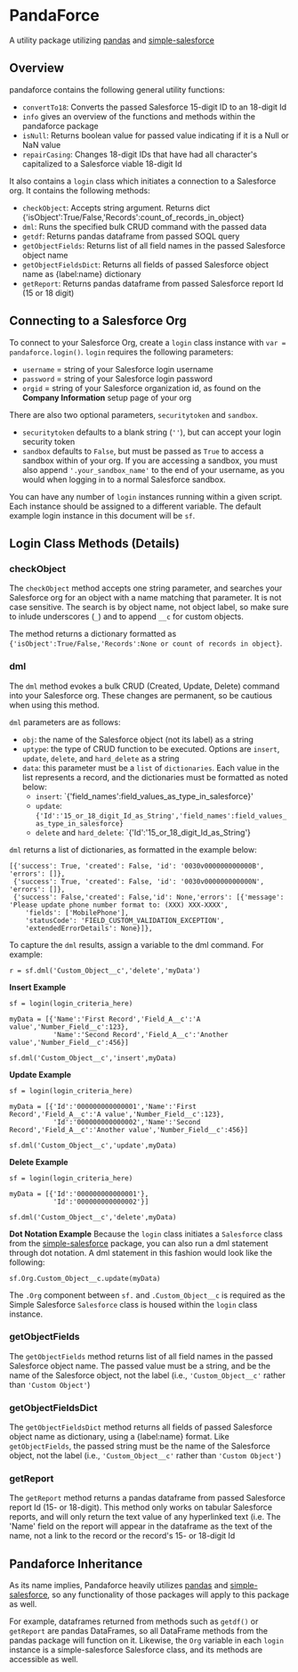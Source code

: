 # PandaForce
A utility package utilizing [pandas](https://github.com/pandas-dev/pandas) and [simple-salesforce](https://github.com/simple-salesforce/simple-salesforce)

## Overview
pandaforce contains the following general utility functions:
  - `convertTo18`:	Converts the passed Salesforce 15-digit ID to an 18-digit Id
  - `info` gives an overview of the functions and methods within the pandaforce package
  - `isNull`:		Returns boolean value for passed value indicating if it is a Null or NaN value
  - `repairCasing`:	Changes 18-digit IDs that have had all character's capitalized to a Salesforce viable 18-digit Id

It also contains a `login` class which initiates a connection to a Salesforce org. It contains the following methods:
  - `checkObject`: Accepts string argument. Returns dict {'isObject':True/False,'Records':count_of_records_in_object}
  - `dml`: Runs the specified bulk CRUD command with the passed data
  - `getdf`: Returns pandas dataframe from passed SOQL query
  - `getObjectFields`: Returns list of all field names in the passed Salesforce object name
  - `getObjectFieldsDict`: Returns all fields of passed Salesforce object name as {label:name} dictionary
  - `getReport`: Returns pandas dataframe from passed Salesforce report Id (15 or 18 digit)

## Connecting to a Salesforce Org
To connect to your Salesforce Org, create a `login` class instance with `var = pandaforce.login()`. `login` requires the following parameters:
  - `username` = string of your Salesforce login username
  - `password` = string of your Salesforce login password
  - `orgid` = string of your Salesforce organization id, as found on the **Company Information** setup page of your org

There are also two optional parameters, `securitytoken` and `sandbox`.
  - `securitytoken` defaults to a blank string (`''`), but can accept your login security token
  - `sandbox` defaults to `False`, but must be passed as `True` to access a sandbox within of your org. If you are accessing a sandbox, you must also append `'.your_sandbox_name'` to the end of your username, as you would when logging in to a normal Salesforce sandbox.
  
You can have any number of `login` instances running within a given script. Each instance should be assigned to a different variable. The default example login instance in this document will be `sf`.

## Login Class Methods (Details)

### checkObject
The `checkObject` method accepts one string parameter, and searches your Salesforce org for an object with a name matching that parameter. It is not case sensitive. The search is by object name, not object label, so make sure to inlude underscores (`_`) and to append `__c` for custom objects.

The method returns a dictionary formatted as `{'isObject':True/False,'Records':None or count of records in object}`.

### dml
The `dml` method evokes a bulk CRUD (Created, Update, Delete) command into your Salesforce org. These changes are permanent, so be cautious when using this method.

`dml` parameters are as follows:
  - `obj`: the name of the Salesforce object (not its label) as a string
  - `uptype`: the type of CRUD function to be executed. Options are `insert`, `update`, `delete`, and `hard_delete` as a string
  - `data`: this parameter must be a `list` of `dictionaries`. Each value in the list represents a record, and the dictionaries must be formatted as noted below:
    - `insert`: `{'field_names':field_values_as_type_in_salesforce}'
    - `update`: `{'Id':'15_or_18_digit_Id_as_String','field_names':field_values_as_type_in_salesforce}`
    - `delete` and `hard_delete`: `{'Id':'15_or_18_digit_Id_as_String'}

`dml` returns a list of dictionaries, as formatted in the example below:
```
[{'success': True, 'created': False, 'id': '0030v000000000000B', 'errors': []},
 {'success': True, 'created': False, 'id': '0030v000000000000N', 'errors': []},
 {'success': False,'created': False,'id': None,'errors': [{'message': 'Please update phone number format to: (XXX) XXX-XXXX',
    'fields': ['MobilePhone'],
    'statusCode': 'FIELD_CUSTOM_VALIDATION_EXCEPTION',
    'extendedErrorDetails': None}]},
```
To capture the `dml` results, assign a variable to the dml command. For example:

```r = sf.dml('Custom_Object__c','delete','myData')```

**Insert Example**
```
sf = login(login_criteria_here)

myData = [{'Name':'First Record','Field_A__c':'A value','Number_Field__c':123},
           'Name':'Second Record','Field_A__c':'Another value','Number_Field__c':456}]
           
sf.dml('Custom_Object__c','insert',myData)
```

**Update Example**

```
sf = login(login_criteria_here)

myData = [{'Id':'000000000000001','Name':'First Record','Field_A__c':'A value','Number_Field__c':123},
           'Id':'000000000000002','Name':'Second Record','Field_A__c':'Another value','Number_Field__c':456}]
           
sf.dml('Custom_Object__c','update',myData)
```

**Delete Example**
```
sf = login(login_criteria_here)

myData = [{'Id':'000000000000001'},
           'Id':'000000000000002'}]
           
sf.dml('Custom_Object__c','delete',myData)
```

**Dot Notation Example**
Because the `login` class initiates a `Salesforce` class from the [simple-salesforce](https://github.com/simple-salesforce/simple-salesforce) package, you can also run a dml statement through dot notation. A dml statement in this fashion would look like the following:

```sf.Org.Custom_Object__c.update(myData)```

The `.Org` component between `sf.` and `.Custom_Object__c` is required as the Simple Salesforce `Salesforce` class is housed within the `login` class instance.

### getObjectFields
The `getObjectFields` method returns list of all field names in the passed Salesforce object name. The passed value must be a string, and be the name of the Salesforce object, not the label (i.e., `'Custom_Object__c'` rather than `'Custom Object'`)

### getObjectFieldsDict
The `getObjectFieldsDict` method returns all fields of passed Salesforce object name as dictionary, using a {label:name} format. Like `getObjectFields`, the passed string must be the name of the Salesforce object, not the label (i.e., `'Custom_Object__c'` rather than `'Custom Object'`)

### getReport
The `getReport` method returns a pandas dataframe from passed Salesforce report Id (15- or 18-digit). This method only works on tabular Salesforce reports, and will only return the text value of any hyperlinked text (i.e. The 'Name' field on the report will appear in the dataframe as the text of the name, not a link to the record or the record's 15- or 18-digit Id

## Pandaforce Inheritance
As its name implies, Pandaforce heavily utilizes [pandas](https://github.com/pandas-dev/pandas) and [simple-salesforce](https://github.com/simple-salesforce/simple-salesforce), so any functionality of those packages will apply to this package as well. 

For example, dataframes returned from methods such as `getdf()` or `getReport` are pandas DataFrames, so all DataFrame methods from the pandas package will function on it. Likewise, the `Org` variable in each `login` instance is a simple-salesforce Salesforce class, and its methods are accessible as well.

